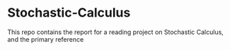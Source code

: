 # Stochastic-Calculus
This repo contains the report for a reading project on Stochastic Calculus, and the primary reference
